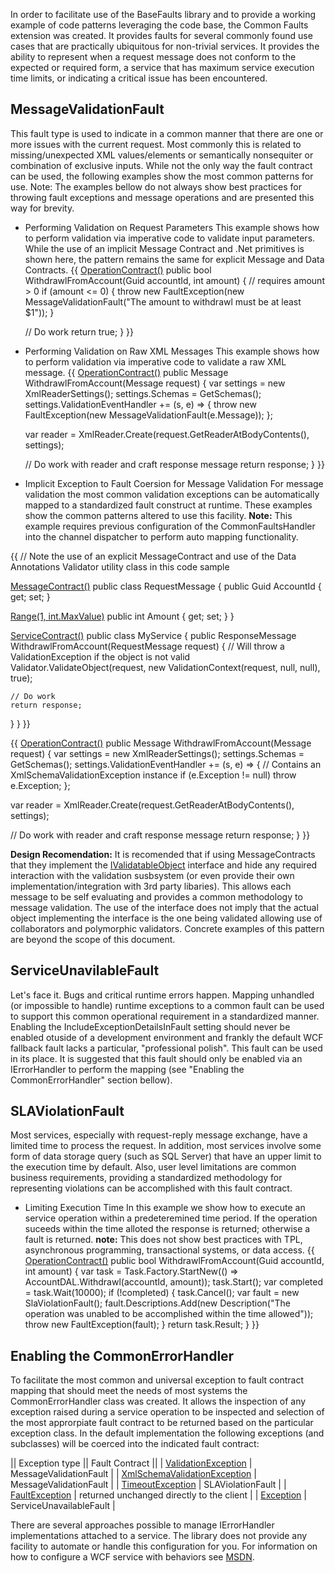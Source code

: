 In order to facilitate use of the BaseFaults library and to provide a working example of code patterns leveraging the code base, the Common Faults extension was created. It provides faults for several commonly found use cases that are practically ubiquitous for non-trivial services. It provides the ability to represent when a request message does not conform to the expected or required form, a service that has maximum service execution time limits, or indicating a critical issue has been encountered.

## MessageValidationFault

This fault type is used to indicate in a common manner that there are one or more issues with the current request. Most commonly this is related to missing/unexpected XML values/elements or semantically nonsequiter or combination of exclusive inputs. While not the only way the fault contract can be used, the following examples show the most common patterns for use. Note: The examples bellow do not always show best practices for throwing fault exceptions and message operations and are presented this way for brevity.

* Performing Validation on Request Parameters
This example shows how to perform validation via imperative code to validate input parameters. While the use of an implicit Message Contract and .Net primitives is shown here, the pattern remains the same for explicit Message and Data Contracts. 
{{
[OperationContract()](OperationContract())
public bool WithdrawlFromAccount(Guid accountId, int amount)
{
  // requires amount > 0
  if (amount <= 0)
  {
    throw new FaultException<MessageValidationFault>(new MessageValidationFault("The amount to withdrawl must be at least $1"));
  }

  // Do work
  return true;
}
}}

* Performing Validation on Raw XML Messages
This example shows how to perform validation via imperative code to validate a raw XML message. 
{{
[OperationContract()](OperationContract())
public Message WithdrawlFromAccount(Message request)
{
  var settings = new XmlReaderSettings();
  settings.Schemas = GetSchemas();
  settings.ValidationEventHandler += (s, e) =>
    {
      throw new FaultException<MessageValidationFault>(new MessageValidationFault(e.Message));
    };

  var reader = XmlReader.Create(request.GetReaderAtBodyContents(), settings);

  // Do work with reader and craft response message
  return response;
}
}}

* Implicit Exception to Fault Coersion for Message Validation
For message validation the most common validation exceptions can be automatically mapped to a standardized fault construct at runtime. These examples show the common patterns altered to use this facility.
**Note:** This example requires previous configuration of the CommonFaultsHandler into the channel dispatcher to perform auto mapping functionality.

{{
// Note the use of an explicit MessageContract and use of the Data Annotations Validator utility class in this code sample

[MessageContract()](MessageContract())
public class RequestMessage
{
  public Guid AccountId { get; set; }

  [Range(1, int.MaxValue)](Range(1,-int.MaxValue))
  public int Amount { get; set; }
}

[ServiceContract()](ServiceContract())
public class MyService
{
  public ResponseMessage WithdrawlFromAccount(RequestMessage request)
  {
    // Will throw a ValidationException if the object is not valid
    Validator.ValidateObject(request, new ValidationContext(request, null, null), true);

    // Do work
    return response;
  }
}
}}

{{
[OperationContract()](OperationContract())
public Message WithdrawlFromAccount(Message request)
{
  var settings = new XmlReaderSettings();
  settings.Schemas = GetSchemas();
  settings.ValidationEventHandler += (s, e) =>
    {
      // Contains an XmlSchemaValidationException instance
      if (e.Exception != null) throw e.Exception;
    };

  var reader = XmlReader.Create(request.GetReaderAtBodyContents(), settings);

  // Do work with reader and craft response message
  return response;
}
}}

**Design Recomendation:** It is recomended that if using MessageContracts that they implement the [IValidatableObject](http://msdn.microsoft.com/en-us/library/system.componentmodel.dataannotations.ivalidatableobject.validate.aspx) interface and hide any required interaction with the validation susbsystem (or even provide their own implementation/integration with 3rd party libaries). This allows each message to be self evaluating and provides a common methodology to message validation. The use of the interface does not imply that the actual object implementing the interface is the one being validated allowing use of collaborators and polymorphic validators. Concrete examples of this pattern are beyond the scope of this document.

## ServiceUnavilableFault
Let's face it. Bugs and critical runtime errors happen. Mapping unhandled (or impossible to handle) runtime exceptions to a common fault can be used to support this common operational requirement in a standardized manner. Enabling the IncludeExceptionDetailsInFault setting should never be enabled otuside of a development environment and frankly the default WCF fallback fault lacks a particular, "professional polish". This fault can be used in its place. It is suggested that this fault should only be enabled via an IErrorHandler to perform the mapping (see "Enabling the CommonErrorHandler" section bellow).

## SLAViolationFault
Most services, especially with request-reply message exchange, have a limited time to process the request. In addition, most services involve some form of data storage query (such as SQL Server) that have an upper limit to the execution time by default. Also, user level limitations are common business requirements, providing a standardized methodology for representing violations can be accomplished with this fault contract.

* Limiting Execution Time
In this example we show how to execute an service operation within a predeteremined time period. If the operation suceeds within the time alloted the response is returned; otherwise a fault is returned. **note:** This does not show best practices with TPL, asynchronous programming, transactional systems, or data access.
{{
[OperationContract()](OperationContract())
public bool WithdrawlFromAccount(Guid accountId, int amount)
{
  var task = Task<bool>.Factory.StartNew(() => AccountDAL.Withdrawl(accountId, amount));
  task.Start();
  var completed = task.Wait(10000);
  if (!completed)
  {
    task.Cancel();
    var fault = new SlaViolationFault();
    fault.Descriptions.Add(new Description("The operation was unabled to be accomplished within the time allowed"));
    throw new FaultException<SlaViolationFault>(fault);
  }
  return task.Result;
}
}}

## Enabling the CommonErrorHandler
To facilitate the most common and universal exception to fault contract mapping that should meet the needs of most systems the CommonErrorHandler class was created. It allows the inspection of any exception raised during a service operation to be inspected and selection of the most approrpiate fault contract to be returned based on the particular exception class. In the default implementation the following exceptions (and subclasses) will be coerced into the indicated fault contract:

|| Exception type || Fault Contract ||
| [ValidationException](http://msdn.microsoft.com/en-us/library/system.componentmodel.dataannotations.validationexception.aspx) | MessageValidationFault |
| [XmlSchemaValidationException](http://msdn.microsoft.com/en-us/library/system.xml.schema.xmlschemavalidationexception.aspx) | MessageValidationFault |
| [TimeoutException](http://msdn.microsoft.com/en-us/library/system.timeoutexception.aspx) | SLAViolationFault |
| [FaultException](http://msdn.microsoft.com/en-us/library/system.servicemodel.faultexception.aspx) | returned unchanged directly to the client |
| [Exception](http://msdn.microsoft.com/en-us/library/system.exception.aspx) | ServiceUnavailableFault |

There are several approaches possible to manage IErrorHandler implementations attached to a service. The library does not provide any facility to automate or handle this configuration for you. For information on how to configure a WCF service with behaviors see [MSDN](http://msdn.microsoft.com/en-us/library/ms730137.aspx).